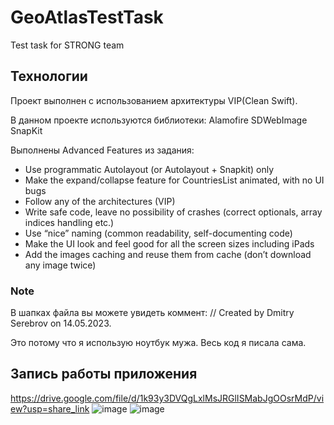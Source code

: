 # GeoAtlasTestTask
Test task for STRONG team

## Технологии
Проект выполнен с использованием архитектуры VIP(Clean Swift).

В данном проекте используются библиотеки:
Alamofire
SDWebImage
SnapKit

Выполнены Advanced Features из задания:
- Use programmatic Autolayout (or Autolayout + Snapkit) only
- Make the expand/collapse feature for CountriesList animated, with no UI bugs
- Follow any of the architectures (VIP)
- Write safe code, leave no possibility of crashes (correct optionals, array indices handling etc.)
- Use “nice” naming (common readability, self-documenting code)
- Make the UI look and feel good for all the screen sizes including iPads
- Add the images caching and reuse them from cache (don’t download any image twice)

### Note
В шапках файла вы можете увидеть коммент:
//  Created by Dmitry Serebrov on 14.05.2023.

Это потому что я использую ноутбук мужа. Весь код я писала сама.

## Запись работы приложения
https://drive.google.com/file/d/1k93y3DVQgLxlMsJRGlISMabJgOOsrMdP/view?usp=share_link
![image](https://github.com/leilatl/GeoAtlasTestTask/assets/46998891/840257e4-e689-4203-a796-aed075c6899c) 
![image](https://github.com/leilatl/GeoAtlasTestTask/assets/46998891/7e3df8b3-13fa-4867-b3fb-d83885c9c2af)



